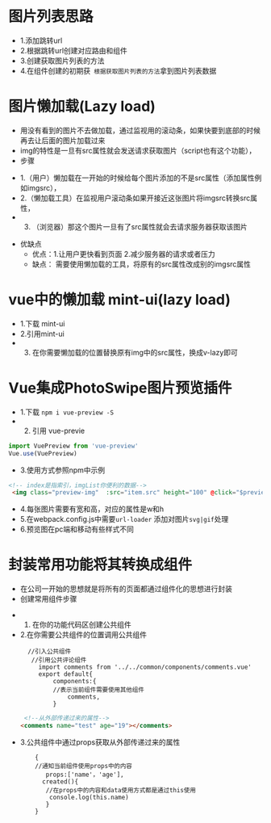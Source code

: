 # 图片列表思路

- 1.添加跳转url
- 2.根据跳转url创建对应路由和组件
- 3.创建获取图片列表的方法
- 4.在组件创建的初期获` 根据获取图片列表的方法`拿到图片列表数据


# 图片懒加载(Lazy load)
- 用没有看到的图片不去做加载，通过监视用的滚动条，如果快要到底部的时候再去让后面的图片加载过来
- img的特性是一旦有src属性就会发送请求获取图片（script也有这个功能），
- 步骤
 + 1.（用户）懒加载在一开始的时候给每个图片添加的不是src属性（添加属性例如imgsrc），
 + 2.（懒加载工具）在监视用户滚动条如果开接近这张图片将imgsrc转换src属性，
 + 3. （浏览器）那这个图片一旦有了src属性就会去请求服务器获取该图片
- 优缺点
    + 优点：1.让用户更快看到页面 2.减少服务器的请求或者压力
    + 缺点： 需要使用懒加载的工具，将原有的src属性改成别的imgsrc属性
    
# vue中的懒加载 mint-ui(lazy load)
- 1.下载 mint-ui
- 2.引用mint-ui 
- 3. 在你需要懒加载的位置替换原有img中的src属性，换成v-lazy即可

# Vue集成PhotoSwipe图片预览插件
- 1.下载 `npm i vue-preview -S`
- 2. 引用 vue-previe
```javascript
import VuePreview from 'vue-preview'
Vue.use(VuePreview)
```
- 3.使用方式参照npm中示例
```html
<!-- index是指索引，imgList你便利的数据-->
 <img class="preview-img"  :src="item.src" height="100" @click="$preview.open(index, imgList)">
```
- 4.每张图片需要有宽和高，对应的属性是w和h
- 5.在webpack.config.js中需要`url-loader` 添加对图片`svg|gif`处理
- 6.预览图在pc端和移动有些样式不同

# 封装常用功能将其转换成组件
- 在公司一开始的思想就是将所有的页面都通过组件化的思想进行封装
- 创建常用组件步骤
 + 1. 在你的功能代码区创建公共组件
 + 2.在你需要公共组件的位置调用公共组件
   ``` 
     //引入公共组件
      //引用公共评论组件
        import comments from '../../common/components/comments.vue'
        export default{
            components:{
            //表示当前组件需要使用其他组件
                comments,
            }
    ```
    ```html
     <!--从外部传递过来的属性-->
    <comments name="test" age="19"></comments>  
    ```
 + 3.公共组件中通过props获取从外部传递过来的属性
   ```
       {
       //通知当前组件使用props中的内容
          props:['name'，'age'],
         created(){
          //在props中的内容和data使用方式都是通过this使用
           console.log(this.name)
          }
       }
    ```
    
    